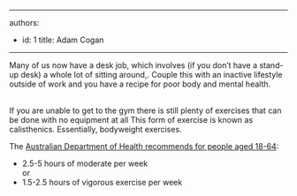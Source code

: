 

---
authors:
  - id: 1
    title: Adam Cogan
---




<span class='intro'> ​Many of us now have a desk job, which involves (if you don’t have a stand-up desk) a whole lot of sitting around,. Couple this with an inactive lifestyle outside of work and you have a recipe for poor body and mental health.<br><br> </span>

<p>If you are unable to get to the gym there is still plenty of exercises that can be done with no equipment at all This form of exercise is known as calisthenics. Essentially,​ bodyweight exercises.</p><p>The <a href="https&#58;//www1.health.gov.au/internet/main/publishing.nsf/Content/health-pubhlth-strateg-phys-act-guidelines#npa1864">Australian Department of H​ealth recommends for people aged 18-64</a>&#58;<br></p><ul><li>2.5-5 hours of moderate per week​<br>or&#160;</li><li>1.5-2.5 hours of vigorous exercise per week<br></li></ul><p></p>


